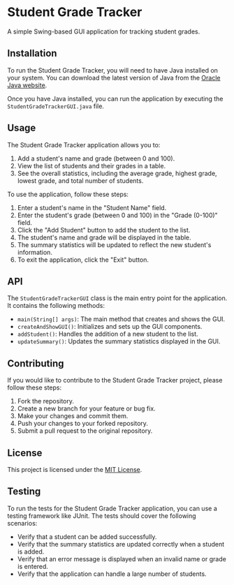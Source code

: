 # Student Grade Tracker

A simple Swing-based GUI application for tracking student grades.

## Installation

To run the Student Grade Tracker, you will need to have Java installed on your system. You can download the latest version of Java from the [Oracle Java website](https://www.java.com/en/download/).

Once you have Java installed, you can run the application by executing the `StudentGradeTrackerGUI.java` file.

## Usage

The Student Grade Tracker application allows you to:

1. Add a student's name and grade (between 0 and 100).
2. View the list of students and their grades in a table.
3. See the overall statistics, including the average grade, highest grade, lowest grade, and total number of students.

To use the application, follow these steps:

1. Enter a student's name in the "Student Name" field.
2. Enter the student's grade (between 0 and 100) in the "Grade (0-100)" field.
3. Click the "Add Student" button to add the student to the list.
4. The student's name and grade will be displayed in the table.
5. The summary statistics will be updated to reflect the new student's information.
6. To exit the application, click the "Exit" button.

## API

The `StudentGradeTrackerGUI` class is the main entry point for the application. It contains the following methods:

- `main(String[] args)`: The main method that creates and shows the GUI.
- `createAndShowGUI()`: Initializes and sets up the GUI components.
- `addStudent()`: Handles the addition of a new student to the list.
- `updateSummary()`: Updates the summary statistics displayed in the GUI.

## Contributing

If you would like to contribute to the Student Grade Tracker project, please follow these steps:

1. Fork the repository.
2. Create a new branch for your feature or bug fix.
3. Make your changes and commit them.
4. Push your changes to your forked repository.
5. Submit a pull request to the original repository.

## License

This project is licensed under the [MIT License](LICENSE).

## Testing

To run the tests for the Student Grade Tracker application, you can use a testing framework like JUnit. The tests should cover the following scenarios:

- Verify that a student can be added successfully.
- Verify that the summary statistics are updated correctly when a student is added.
- Verify that an error message is displayed when an invalid name or grade is entered.
- Verify that the application can handle a large number of students.

